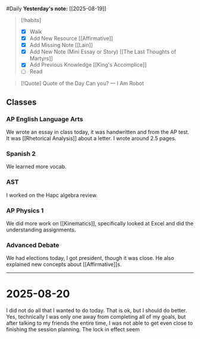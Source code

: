 #Daily
**Yesterday's note:** [[2025-08-19]]

> [!habits] 
>- [x] Walk 
>- [x] Add New Resource [[Affirmative]]
> - [x] Add Missing Note [[Lain]]
> - [x] Add New Note (Mini Essay or Story)  [[The Last Thoughts of Martyrs]]
> - [x] Add Previous Knowledge [[King's Accomplice]]
> - [ ] Read 

> [!Quote]  Quote of the Day
> Can you?
> — I Am Robot

## Classes 

### AP English Language Arts 
We wrote an essay in class today, it was handwritten and from the AP test. It was [[Rhetorical Analysis]] about a letter. I wrote around 2.5 pages.
### Spanish 2 
We learned more vocab.
### AST
I worked on the Hapc algebra review. 
### AP Physics 1 
We did more work on [[Kinematics]], specifically looked at Excel and did the understanding assignments. 
### Advanced Debate 
We had elections today, I got president, though it was close. He also explained new concepts about [[Affirmative]]s.

<hr>

# 2025-08-20


I did not do all that I wanted to do today. That is ok, but I should do better. Yes, technically I was only one away from completing all of my goals, but after talking to my friends the entire time, I was not able to get even close to finishing the session planning. The lock in effect seem